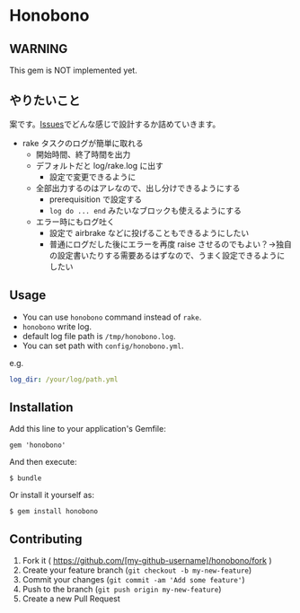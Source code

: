 # Honobono

## WARNING

This gem is NOT implemented yet.

## やりたいこと

案です。[Issues](https://github.com/willnet/honobono/issues)でどんな感じで設計するか詰めていきます。

* rake タスクのログが簡単に取れる
  * 開始時間、終了時間を出力
  * デフォルトだと log/rake.log に出す
    * 設定で変更できるように
  * 全部出力するのはアレなので、出し分けできるようにする
    * prerequisition で設定する
    * `log do ... end` みたいなブロックも使えるようにする
  * エラー時にもログ吐く
    * 設定で airbrake などに投げることもできるようにしたい
    * 普通にログだした後にエラーを再度 raise させるのでもよい？→独自の設定書いたりする需要あるはずなので、うまく設定できるようにしたい

## Usage

* You can use `honobono` command instead of `rake`.
* `honobono` write log.
* default log file path is `/tmp/honobono.log`.
* You can set path with `config/honobono.yml`.

e.g.

```yaml
log_dir: /your/log/path.yml
```

## Installation

Add this line to your application's Gemfile:

    gem 'honobono'

And then execute:

    $ bundle

Or install it yourself as:

    $ gem install honobono

## Contributing

1. Fork it ( https://github.com/[my-github-username]/honobono/fork )
2. Create your feature branch (`git checkout -b my-new-feature`)
3. Commit your changes (`git commit -am 'Add some feature'`)
4. Push to the branch (`git push origin my-new-feature`)
5. Create a new Pull Request
